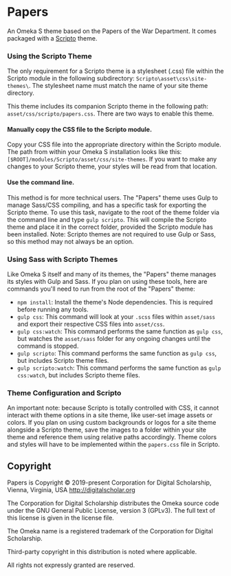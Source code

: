 # Papers
An Omeka S theme based on the Papers of the War Department. It comes packaged with a [Scripto](https://github.com/omeka-s-modules/Scripto/) theme.

### Using the Scripto Theme

The only requirement for a Scripto theme is a stylesheet (.css) file within the Scripto module in the following subdirectory: `Scripto\asset\css\site-themes\`. The stylesheet name must match the name of your site theme directory.

This theme includes its companion Scripto theme in the following path: `asset/css/scripto/papers.css`. There are two ways to enable this theme. 

#### Manually copy the CSS file to the Scripto module.

Copy your CSS file into the appropriate directory within the Scripto module. The path from within your Omeka S installation looks like this: `[$ROOT]/modules/Scripto/asset/css/site-themes`. If you want to make any changes to your Scripto theme, your styles will be read from that location.

#### Use the command line.

This method is for more technical users. The "Papers" theme uses Gulp to manage Sass/CSS compiling, and has a specific task for exporting the Scripto theme. To use this task, navigate to the root of the theme folder via the command line and type `gulp scripto`. This will compile the Scripto theme and place it in the correct folder, provided the Scripto module has been installed. Note: Scripto themes are not required to use Gulp or Sass, so this method may not always be an option.

### Using Sass with Scripto Themes

Like Omeka S itself and many of its themes, the "Papers" theme manages its styles with Gulp and Sass. If you plan on using these tools, here are commands you'll need to run from the root of the "Papers" theme:

* `npm install`: Install the theme's Node dependencies. This is required before running any tools.
* `gulp css`: This command will look at your `.scss` files within `asset/sass` and export their respective CSS files into `asset/css`.
* `gulp css:watch`: This command performs the same function as `gulp css`, but watches the `asset/sass` folder for any ongoing changes until the command is stopped.
* `gulp scripto`: This command performs the same function as `gulp css`, but includes Scripto theme files.
* `gulp scripto:watch`: This command performs the same function as `gulp css:watch`, but includes Scripto theme files.

### Theme Configuration and Scripto

An important note: because Scripto is totally controlled with CSS, it cannot interact with theme options in a site theme, like user-set image assets or colors. If you plan on using custom backgrounds or logos for a site theme alongside a Scripto theme, save the images to a folder within your site theme and reference them using relative paths accordingly. Theme colors and styles will have to be implemented within the `papers.css` file in Scripto.

## Copyright
Papers is Copyright © 2019-present Corporation for Digital Scholarship, Vienna, Virginia, USA http://digitalscholar.org

The Corporation for Digital Scholarship distributes the Omeka source code
under the GNU General Public License, version 3 (GPLv3). The full text
of this license is given in the license file.

The Omeka name is a registered trademark of the Corporation for Digital Scholarship.

Third-party copyright in this distribution is noted where applicable.

All rights not expressly granted are reserved.
